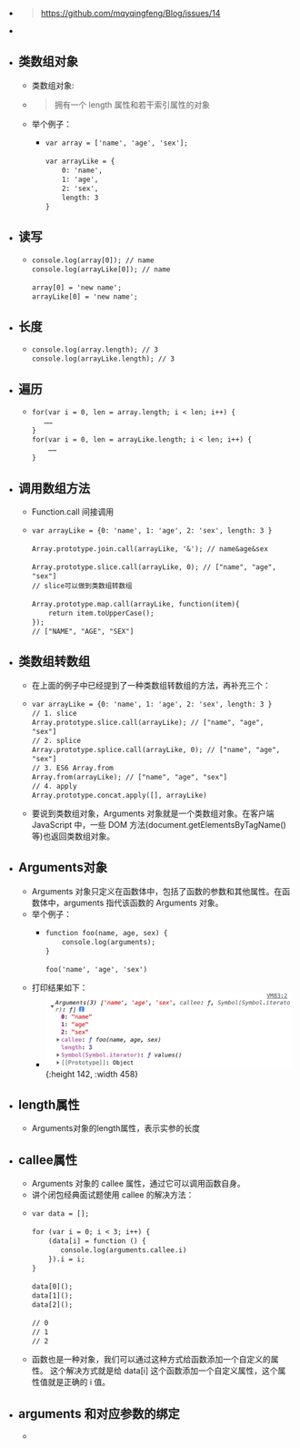- > https://github.com/mqyqingfeng/Blog/issues/14
-
- ## 类数组对象
	- 类数组对象:
	- > 拥有一个 length 属性和若干索引属性的对象
	- 举个例子：
		- ```
		  var array = ['name', 'age', 'sex'];
		  
		  var arrayLike = {
		      0: 'name',
		      1: 'age',
		      2: 'sex',
		      length: 3
		  }
		  ```
- ## 读写
	- ```
	  console.log(array[0]); // name
	  console.log(arrayLike[0]); // name
	  
	  array[0] = 'new name';
	  arrayLike[0] = 'new name';
	  ```
- ## 长度
	- ```
	  console.log(array.length); // 3
	  console.log(arrayLike.length); // 3
	  ```
- ## 遍历
	- ```
	  for(var i = 0, len = array.length; i < len; i++) {
	     ……
	  }
	  for(var i = 0, len = arrayLike.length; i < len; i++) {
	      ……
	  }
	  ```
- ## 调用数组方法
	- Function.call 间接调用
	- ```
	  var arrayLike = {0: 'name', 1: 'age', 2: 'sex', length: 3 }
	  
	  Array.prototype.join.call(arrayLike, '&'); // name&age&sex
	  
	  Array.prototype.slice.call(arrayLike, 0); // ["name", "age", "sex"] 
	  // slice可以做到类数组转数组
	  
	  Array.prototype.map.call(arrayLike, function(item){
	      return item.toUpperCase();
	  }); 
	  // ["NAME", "AGE", "SEX"]
	  ```
- ## 类数组转数组
	- 在上面的例子中已经提到了一种类数组转数组的方法，再补充三个：
	- ```
	  var arrayLike = {0: 'name', 1: 'age', 2: 'sex', length: 3 }
	  // 1. slice
	  Array.prototype.slice.call(arrayLike); // ["name", "age", "sex"] 
	  // 2. splice
	  Array.prototype.splice.call(arrayLike, 0); // ["name", "age", "sex"] 
	  // 3. ES6 Array.from
	  Array.from(arrayLike); // ["name", "age", "sex"] 
	  // 4. apply
	  Array.prototype.concat.apply([], arrayLike)
	  ```
	- 要说到类数组对象，Arguments 对象就是一个类数组对象。在客户端 JavaScript 中，一些 DOM 方法(document.getElementsByTagName()等)也返回类数组对象。
- ## Arguments对象
	- Arguments 对象只定义在函数体中，包括了函数的参数和其他属性。在函数体中，arguments 指代该函数的 Arguments 对象。
	- 举个例子：
		- ```
		  function foo(name, age, sex) {
		      console.log(arguments);
		  }
		  
		  foo('name', 'age', 'sex')
		  ```
	- 打印结果如下：
		- ![image.png](../assets/image_1685002959011_0.png){:height 142, :width 458}
- ## length属性
	- Arguments对象的length属性，表示实参的长度
- ## callee属性
	- Arguments 对象的 callee 属性，通过它可以调用函数自身。
	- 讲个闭包经典面试题使用 callee 的解决方法：
	- ```
	  var data = [];
	  
	  for (var i = 0; i < 3; i++) {
	      (data[i] = function () {
	         console.log(arguments.callee.i) 
	      }).i = i;
	  }
	  
	  data[0]();
	  data[1]();
	  data[2]();
	  
	  // 0
	  // 1
	  // 2
	  ```
	- 函数也是一种对象，我们可以通过这种方式给函数添加一个自定义的属性。
	  这个解决方式就是给 data[i] 这个函数添加一个自定义属性，这个属性值就是正确的 i 值。
- ## arguments 和对应参数的绑定
	-